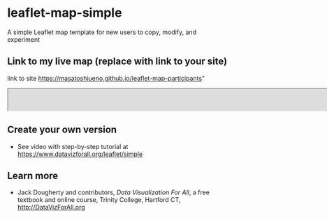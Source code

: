 # leaflet-map-simple
A simple Leaflet map template for new users to copy, modify, and experiment

## Link to my live map (replace with link to your site)
link to site https://masatoshiueno.github.io/leaflet-map-participants"

<iframe src="https://masatoshiueno.github.io/leaflet-map-participants" width="590%" height="50"></iframe>


## Create your own version
- See video with step-by-step tutorial at https://www.datavizforall.org/leaflet/simple

## Learn more
- Jack Dougherty and contributors, *Data Visualization For All*, a free textbook and online course, Trinity College, Hartford CT, http://DataVizForAll.org
